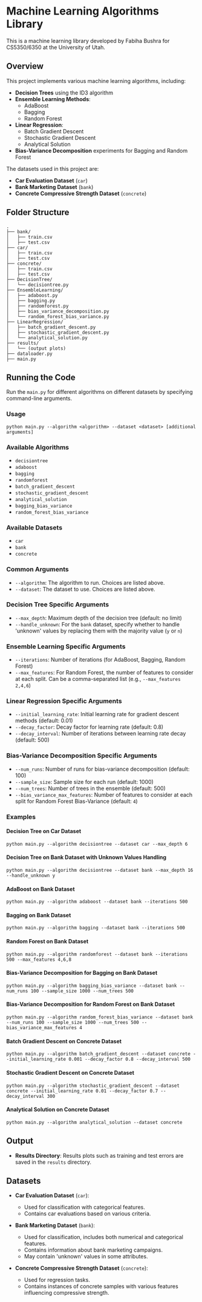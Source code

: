 # Machine Learning Algorithms Library

This is a machine learning library developed by Fabiha Bushra for CS5350/6350 at the University of Utah.

## Overview

This project implements various machine learning algorithms, including:

- **Decision Trees** using the ID3 algorithm
- **Ensemble Learning Methods**:
  - AdaBoost
  - Bagging
  - Random Forest
- **Linear Regression**:
  - Batch Gradient Descent
  - Stochastic Gradient Descent
  - Analytical Solution
- **Bias-Variance Decomposition** experiments for Bagging and Random Forest

The datasets used in this project are:

- **Car Evaluation Dataset** (`car`)
- **Bank Marketing Dataset** (`bank`)
- **Concrete Compressive Strength Dataset** (`concrete`)

## Folder Structure

~~~
.
├── bank/               
│   ├── train.csv       
│   ├── test.csv        
├── car/               
│   ├── train.csv       
│   ├── test.csv
├── concrete/               
│   ├── train.csv       
│   ├── test.csv      
├── DecisionTree/
│   └── decisiontree.py
├── EnsembleLearning/
│   ├── adaboost.py
│   ├── bagging.py
│   ├── randomforest.py
│   ├── bias_variance_decomposition.py
│   └── random_forest_bias_variance.py
├── LinearRegression/
│   ├── batch_gradient_descent.py
│   ├── stochastic_gradient_descent.py
│   └── analytical_solution.py
├── results/
│   └── (output plots)
├── dataloader.py       
├── main.py

~~~

## Running the Code

Run the `main.py` for different algorithms on different datasets by specifying command-line arguments.

### Usage

~~~
python main.py --algorithm <algorithm> --dataset <dataset> [additional arguments]
~~~

### Available Algorithms

- `decisiontree`
- `adaboost`
- `bagging`
- `randomforest`
- `batch_gradient_descent`
- `stochastic_gradient_descent`
- `analytical_solution`
- `bagging_bias_variance`
- `random_forest_bias_variance`

### Available Datasets

- `car`
- `bank`
- `concrete`

### Common Arguments

- `--algorithm`: The algorithm to run. Choices are listed above.
- `--dataset`: The dataset to use. Choices are listed above.

### Decision Tree Specific Arguments

- `--max_depth`: Maximum depth of the decision tree (default: no limit)
- `--handle_unknown`: For the `bank` dataset, specify whether to handle 'unknown' values by replacing them with the majority value (`y` or `n`)

### Ensemble Learning Specific Arguments

- `--iterations`: Number of iterations (for AdaBoost, Bagging, Random Forest)
- `--max_features`: For Random Forest, the number of features to consider at each split. Can be a comma-separated list (e.g., `--max_features 2,4,6`)

### Linear Regression Specific Arguments

- `--initial_learning_rate`: Initial learning rate for gradient descent methods (default: 0.01)
- `--decay_factor`: Decay factor for learning rate (default: 0.8)
- `--decay_interval`: Number of iterations between learning rate decay (default: 500)

### Bias-Variance Decomposition Specific Arguments

- `--num_runs`: Number of runs for bias-variance decomposition (default: 100)
- `--sample_size`: Sample size for each run (default: 1000)
- `--num_trees`: Number of trees in the ensemble (default: 500)
- `--bias_variance_max_features`: Number of features to consider at each split for Random Forest Bias-Variance (default: `4`)

### Examples

#### Decision Tree on Car Dataset

~~~
python main.py --algorithm decisiontree --dataset car --max_depth 6
~~~

#### Decision Tree on Bank Dataset with Unknown Values Handling

~~~
python main.py --algorithm decisiontree --dataset bank --max_depth 16 --handle_unknown y
~~~

#### AdaBoost on Bank Dataset

~~~
python main.py --algorithm adaboost --dataset bank --iterations 500
~~~

#### Bagging on Bank Dataset

~~~
python main.py --algorithm bagging --dataset bank --iterations 500
~~~

#### Random Forest on Bank Dataset

~~~
python main.py --algorithm randomforest --dataset bank --iterations 500 --max_features 4,6,8
~~~

#### Bias-Variance Decomposition for Bagging on Bank Dataset

~~~
python main.py --algorithm bagging_bias_variance --dataset bank --num_runs 100 --sample_size 1000 --num_trees 500
~~~

#### Bias-Variance Decomposition for Random Forest on Bank Dataset

~~~
python main.py --algorithm random_forest_bias_variance --dataset bank --num_runs 100 --sample_size 1000 --num_trees 500 --bias_variance_max_features 4
~~~

#### Batch Gradient Descent on Concrete Dataset

~~~
python main.py --algorithm batch_gradient_descent --dataset concrete --initial_learning_rate 0.001 --decay_factor 0.8 --decay_interval 500
~~~

#### Stochastic Gradient Descent on Concrete Dataset

~~~
python main.py --algorithm stochastic_gradient_descent --dataset concrete --initial_learning_rate 0.01 --decay_factor 0.7 --decay_interval 300
~~~

#### Analytical Solution on Concrete Dataset

~~~
python main.py --algorithm analytical_solution --dataset concrete
~~~

## Output

- **Results Directory**: Results plots such as training and test errors are saved in the `results` directory.
  
## Datasets

- **Car Evaluation Dataset** (`car`):
  - Used for classification with categorical features.
  - Contains car evaluations based on various criteria.

- **Bank Marketing Dataset** (`bank`):
  - Used for classification, includes both numerical and categorical features.
  - Contains information about bank marketing campaigns.
  - May contain 'unknown' values in some attributes.

- **Concrete Compressive Strength Dataset** (`concrete`):
  - Used for regression tasks.
  - Contains instances of concrete samples with various features influencing compressive strength.
